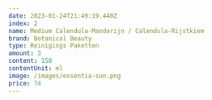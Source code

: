 ```yaml
---
date: 2023-01-24T21:49:19.440Z
index: 2
name: Medium Calendula-Mandarijn / Calendula-Rijstkiem
brand: Botanical Beauty
type: Reinigings Paketten
amount: 3
content: 150
contentUnit: ml
image: /images/essentia-sun.png
price: 74
---
```

